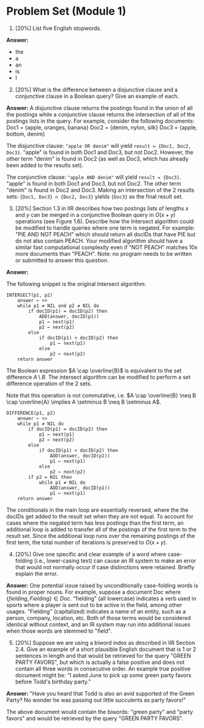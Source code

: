 # Problem Set (Module 1)

1. [20%] List five English stopwords.

**Answer:**

- the
- a
- an
- is
- I

2. [20%] What is the difference between a disjunctive clause and a conjunctive clause in a Boolean query? Give an example of each.

**Answer:** A disjunctive clause returns the postings found in the union of all the postings while a conjunctive clause returns the intersection of all of the postings lists in the query. For example, consider the following documents:
Doc1 = {apple, oranges, banana}
Doc2 = {denim, nylon, silk}
Doc3 = {apple, bottom, denim}

The disjunctive clause: `"apple OR denim"` will yield `result = {Doc1, Doc2, Doc3}`. "apple" is found in both Doc1 and Doc3, but not Doc2. However, the other term "denim" is found in Doc2 (as well as Doc3, which has already been added to the results set).

The conjunctive clause: `"apple AND denim"` will yield `result = {Doc3}`. "apple" is found in both Doc1 and Doc3, but not Doc2. The other term "denim" is found in Doc2 and Doc3. Making an intersection of the 2 results sets: `{Doc1, Doc3} ∩ {Doc2, Doc3}` yields `{Doc3}` as the final result set.

3. [20%] Section 1.3 in IIR describes how two postings lists of lengths $x$ and $y$ can be merged in a conjunctive Boolean query in $O(x+y)$ operations (see Figure 1.6). Describe how the Intersect algorithm could be modified to handle queries where one term is negated. For example: "PIE AND NOT PEACH" which should return all docIDs that have PIE but do not also contain PEACH. Your modified algorithm should have a similar fast computational complexity even if "NOT PEACH" matches 10x more documents than "PEACH". Note: no program needs to be written or submitted to answer this question.

**Answer:**

The following snippet is the original Intersect algorithm:

```
INTERSECT(p1, p2)
    answer ← <>
    while p1 ≠ NIL and p2 ≠ NIL do
        if docID(p1) = docID(p2) then
            ADD(answer, docID(p1))
            p1 ← next(p1)
            p2 ← next(p2)
        else
            if docID(p1) < docID(p2) then
                p1 ← next(p1)
            else
                p2 ← next(p2)
    return answer
```

The Boolean expression $A \cap \overline{B}$ is equivalent to the set difference $A \setminus B$. The intersect algorithm can be modified to perform a set difference operation of the 2 sets.

Note that this operation is not commutative, i.e. $A \cap \overline{B} \neq B \cap \overline{A} \implies A \setminus B \neq B \setminus A$.

```
DIFFERENCE(p1, p2)
    answer ← <>
    while p1 ≠ NIL do
        if docID(p1) = docID(p2) then
            p1 ← next(p1)
            p2 ← next(p2)
        else
            if docID(p1) < docID(p2) then
                ADD(answer, docID(p1))
                p1 ← next(p1)
            else
                p2 ← next(p2)
        if p2 = NIL then
            while p1 ≠ NIL do
                ADD(answer, docID(p1))
                p1 ← next(p1)
    return answer
```

The conditionals in the main loop are essentially reversed, where the the docIDs get added to the result set when they are not equal. To account for cases where the negated term has less postings than the first term, an additional loop is added to transfer all of the postings of the first term to the result set. Since the additional loop runs over the remaining postings of the first term, the total number of iterations is preserved to $O(x+y)$.

4. [20%] Give one specific and clear example of a word where case-folding (i.e., lower-casing text) can cause an IR system to make an error that would not normally occur if case distinctions were retained. Briefly explain the error.

**Answer:** One potential issue raised by unconditionally case-folding words is found in proper nouns. For example, suppose a document Doc where $\{fielding, Fielding\} \in Doc$. "fielding" (all lowercase) indicates a verb used in sports where a player is sent out to be active in the field, among other usages. "Fielding" (capitalized) indicates a name of an entity, such as a person, company, location, etc. Both of those terms would be considered identical without context, and an IR system may run into additional issues when those words are stemmed to "field".

5. [20%] Suppose we are using a biword index as described in IIR Section 2.4. Give an example of a short plausible English document that is 1 or 2 sentences in length and that would be retrieved for the query "GREEN PARTY FAVORS", but which is actually a false positive and does not contain all three words in consecutive order. An example true positive document might be: "I asked June to pick up some green party favors before Todd's birthday party."

**Answer:** "Have you heard that Todd is also an avid supported of the Green Party? No wonder he was passing out little succulents as party favors!"

The above document would contain the biwords: "green party" and "party favors" and would be retrieved by the query "GREEN PARTY FAVORS".
